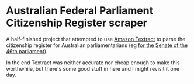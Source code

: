 # Australian Federal Parliament Citizenship Register scraper

A half-finished project that attempted to use [Amazon Textract](https://aws.amazon.com/textract/) to parse the 
citizenship register for Australian parliamentarians (eg [for the Senate of the 46th parliament](https://www.aph.gov.au/Parliamentary_Business/Committees/Senate/Senators_Interests/RegisterQual46thparl)).

In the end Textract was neither accurate nor cheap enough to make this worthwhile, but there's some good stuff in here 
and I might revisit it one day.